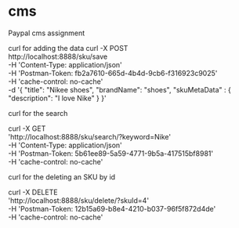 # cms
Paypal cms assignment

curl for adding the data 
curl -X POST \
  http://localhost:8888/sku/save \
  -H 'Content-Type: application/json' \
  -H 'Postman-Token: fb2a7610-665d-4b4d-9cb6-f316923c9025' \
  -H 'cache-control: no-cache' \
  -d '{
	"title": "Nikee shoes",
	"brandName": "shoes",
	"skuMetaData" : {
		"description": "I love Nike"
	}
}'

curl for  the search

curl -X GET \
  'http://localhost:8888/sku/search/?keyword=Nike' \
  -H 'Content-Type: application/json' \
  -H 'Postman-Token: 5b61ee89-5a59-4771-9b5a-417515bf8981' \
  -H 'cache-control: no-cache'
  
 curl for  the deleting an SKU by id
 
 
 curl -X DELETE \
  'http://localhost:8888/sku/delete/?skuId=4' \
  -H 'Postman-Token: 12b15a69-b8e4-4210-b037-96f5f872d4de' \
  -H 'cache-control: no-cache'
  
